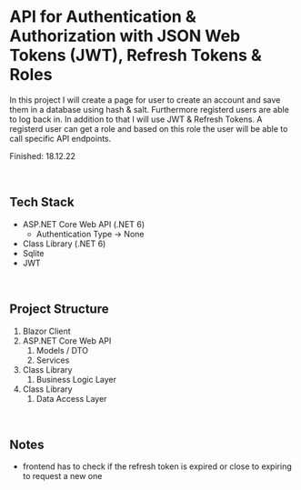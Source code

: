 # API for Authentication & Authorization with JSON Web Tokens (JWT), Refresh Tokens & Roles

In this project I will create a page for user to create an account and save them in a database using hash & salt. Furthermore registerd users are able to log back in. In addition to that I will use JWT & Refresh Tokens. A registerd user can get a role and based on this role the user will be able to call specific API endpoints.

Finished: 18.12.22

<br>

## Tech Stack

- ASP.NET Core Web API (.NET 6)
	- Authentication Type -> None
- Class Library (.NET 6)
- Sqlite
- JWT

<br>

## Project Structure

1. Blazor Client
2. ASP.NET Core Web API
	1. Models / DTO
	2. Services
3. Class Library 
	1. Business Logic Layer
4. Class Library 
	1. Data Access Layer

<br>

## Notes

- frontend has to check if the refresh token is expired or close to expiring to request a new one
